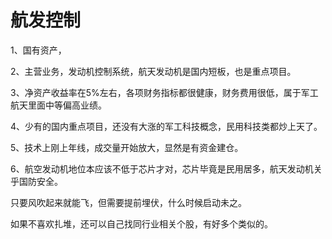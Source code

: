 # 航发控制
[url]: (https://t.zsxq.com/e2vRNVn)

1、国有资产，

2、主营业务，发动机控制系统，航天发动机是国内短板，也是重点项目。

3、净资产收益率在5%左右，各项财务指标都很健康，财务费用很低，属于军工航天里面中等偏高业绩。

4、少有的国内重点项目，还没有大涨的军工科技概念，民用科技类都炒上天了。

5、技术上刚上年线，成交量开始放大，显然是有资金建仓。

6、航空发动机地位本应该不低于芯片才对，芯片毕竟是民用居多，航天发动机关乎国防安全。

只要风吹起来就能飞，但需要提前埋伏，什么时候启动未之。

如果不喜欢扎堆，还可以自己找同行业相关个股，有好多个类似的。
